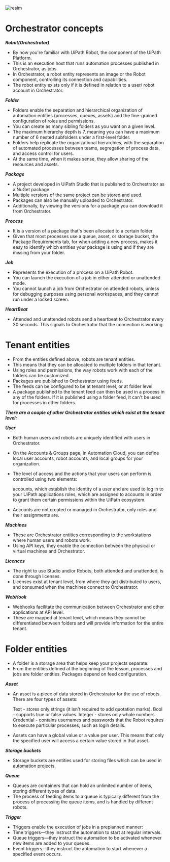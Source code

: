 ![resim](https://github.com/yaagmurss/AdvancedRPADeveloperCertificationTrainingNotes/assets/52479605/0809d61d-a7be-438b-98cc-95b74d78ea3c)

# Orchestrator concepts

***Robot(Orchestrator)***
- By now you're familiar with UiPath Robot, the component of the UiPath Platform.
- This is an execution host that runs automation processes published in Orchestrator, as jobs.
- In Orchestrator, a robot entity represents an image or the Robot component, controlling its connection and capabilities.
- The robot entity exists only if it is defined in relation to a user/ robot account in Orchestrator.


***Folder***
- Folders enable the separation and hierarchical organization of automation entities (processes, queues, assets) and the fine-grained configuration of roles and permissions.
- You can create as many sibling folders as you want on a given level.
- The maximum hierarchy depth is 7, meaning you can have a maximum number of 6 nested subfolders under a first-level folder.
- Folders help replicate the organizational hierarchies, with the separation of automated processes between teams, segregation of process data, and access control for users.
- At the same time, when it makes sense, they allow sharing of the resources and assets.

***Package***
- A project developed in UiPath Studio that is published to Orchestrator as a NuGet package.
- Multiple versions of the same project can be stored and used.
- Packages can also be manually uploaded to Orchestrator.
- Additionally, by viewing the versions for a package you can download it from Orchestrator.

***Process***
- It is a version of a package that's been allocated to a certain folder.
- Given that most processes use a queue, asset, or storage bucket, the Package Requirements tab, for when adding a new process, makes it easy to identify which entities your package is using and if they are missing from your folder.

***Job***
- Represents the execution of a process on a UiPath Robot.
- You can launch the execution of a job in either attended or unattended mode.
- You cannot launch a job from Orchestrator on attended robots, unless for debugging purposes using personal workspaces, and they cannot run under a locked screen.

***HeartBeat***
- Attended and unattended robots send a heartbeat to Orchestrator every 30 seconds. This signals to Orchestrator that the connection is working.



# Tenant entities


- From the entities defined above, robots are tenant entities.
-  This means that they can be allocated to multiple folders in that tenant.
-  Using roles and permissions, the way robots work with each of the folders can be customized. 
- Packages are published to Orchestrator using feeds.
- The feeds can be configured to be at tenant level, or at folder level.
- A package published to the tenant feed can then be used in a process in any of the folders. If it is published using a folder feed, it can't be used for processes in other folders.

***There are a couple of other Orchestrator entities which exist at the tenant level:***


***User***
- Both human users and robots are uniquely identified with users in Orchestrator.
- On the Accounts & Groups page, in Automation Cloud, you can define local user accounts, robot accounts, and local groups for your organization.
- The level of access and the actions that your users can perform is controlled using two elements:

    accounts, which establish the identity of a user and are used to log in to your UiPath applications
    roles, which are assigned to accounts in order to grant them certain permissions within the UiPath ecosystem.
- Accounts are not created or managed in Orchestrator, only roles and their assignments are.


***Machines***
- These are Orchestrator entities corresponding to the workstations where human users and robots work.
- Using API keys, they enable the connection between the physical or virtual machines and Orchestrator.

***Licences***
- The right to use Studio and/or Robots, both attended and unattended, is done through licenses.
- Licenses exist at tenant level, from where they get distributed to users, and consumed when the machines connect to Orchestrator.


***WebHook***
- Webhooks facilitate the communication between Orchestrator and other applications at API level.
- These are mapped at tenant level, which means they cannot be differentiated between folders and will provide information for the entire tenant.


# Folder entities

- A folder is a storage area that helps keep your projects separate.
- From the entities defined at the beginning of the lesson, processes and jobs are folder entities. Packages depend on feed configuration.

***Asset***
- An asset is a piece of data stored in Orchestrator for the use of robots. There are four types of assets:

    Text - stores only strings (it isn't required to add quotation marks).
    Bool - supports true or false values.
    Integer - stores only whole numbers.
    Credential - contains usernames and passwords that the Robot requires to execute particular processes, such as login details.

- Assets can have a global value or a value per user. This means that only the specified user will access a certain value stored in that asset.


***Storage buckets***
- Storage buckets are entities used for storing files which can be used in automation projects.


***Queue***
- Queues are containers that can hold an unlimited number of items, storing different types of data.
- The process of feeding items to a queue is typically different from the process of processing the queue items, and is handled by different robots.


***Trigger***
- Triggers enable the execution of jobs in a preplanned manner:
- Time triggers—they instruct the automation to start at regular intervals.
- Queue triggers—they instruct the automation to be activated whenever new items are added to your queues. 
- Event triggers—they instruct the automation to start whenever a specified event occurs.























